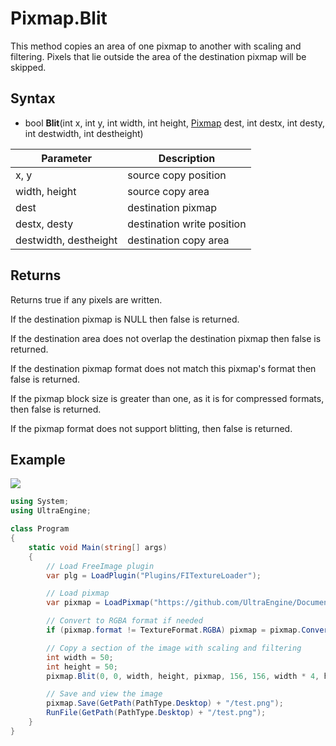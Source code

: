 # Pixmap.Blit

This method copies an area of one pixmap to another with scaling and filtering. Pixels that lie outside the area of the destination pixmap will be skipped.

## Syntax

- bool **Blit**(int x, int y, int width, int height, [Pixmap](Pixmap.md) dest, int destx, int desty, int destwidth, int destheight)

| Parameter | Description |
|---|---|
| x, y | source copy position |
| width, height | source copy area |
| dest | destination pixmap |
| destx, desty | destination write position |
| destwidth, destheight | destination copy area |
  
## Returns
  
Returns true if any pixels are written.
  
If the destination pixmap is NULL then false is returned.
  
If the destination area does not overlap the destination pixmap then false is returned.
  
If the destination pixmap format does not match this pixmap's format then false is returned.

If the pixmap block size is greater than one, as it is for compressed formats, then false is returned.

If the pixmap format does not support blitting, then false is returned.

## Example

![](https://raw.githubusercontent.com/UltraEngine/Documentation/master/Images/pixmap_blit.png)

```csharp
using System;
using UltraEngine;

class Program
{
    static void Main(string[] args)
    {
        // Load FreeImage plugin
        var plg = LoadPlugin("Plugins/FITextureLoader");

        // Load pixmap
        var pixmap = LoadPixmap("https://github.com/UltraEngine/Documentation/raw/master/Assets/Materials/Brick/brickwall01.dds");

        // Convert to RGBA format if needed
        if (pixmap.format != TextureFormat.RGBA) pixmap = pixmap.Convert(TextureFormat.RGBA);

        // Copy a section of the image with scaling and filtering
        int width = 50;
        int height = 50;
        pixmap.Blit(0, 0, width, height, pixmap, 156, 156, width * 4, height * 4);

        // Save and view the image
        pixmap.Save(GetPath(PathType.Desktop) + "/test.png");
        RunFile(GetPath(PathType.Desktop) + "/test.png");
    }
}
```
